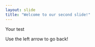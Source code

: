 ```yaml
---
layout: slide
title: "Welcome to our second slide!"
---
```

Your test

Use the left arrow to go back!
